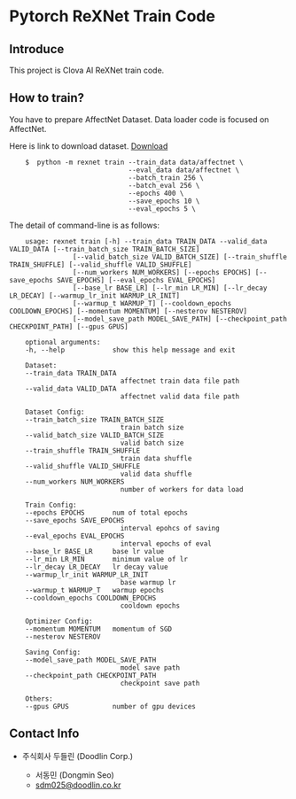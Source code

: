 # Pytorch ReXNet Train Code

## Introduce

This project is Clova AI ReXNet train code.

## How to train?
You have to prepare AffectNet Dataset. Data loader code is focused on AffectNet.

Here is link to download dataset. [Download](http://mohammadmahoor.com/affectnet/)

        $  python -m rexnet train --train_data data/affectnet \
                                  --eval_data data/affectnet \
                                  --batch_train 256 \
                                  --batch_eval 256 \
                                  --epochs 400 \
                                  --save_epochs 10 \
                                  --eval_epochs 5 \


The detail of command-line is as follows:

        usage: rexnet train [-h] --train_data TRAIN_DATA --valid_data VALID_DATA [--train_batch_size TRAIN_BATCH_SIZE]
                    [--valid_batch_size VALID_BATCH_SIZE] [--train_shuffle TRAIN_SHUFFLE] [--valid_shuffle VALID_SHUFFLE]
                    [--num_workers NUM_WORKERS] [--epochs EPOCHS] [--save_epochs SAVE_EPOCHS] [--eval_epochs EVAL_EPOCHS]
                    [--base_lr BASE_LR] [--lr_min LR_MIN] [--lr_decay LR_DECAY] [--warmup_lr_init WARMUP_LR_INIT]
                    [--warmup_t WARMUP_T] [--cooldown_epochs COOLDOWN_EPOCHS] [--momentum MOMENTUM] [--nesterov NESTEROV]
                    [--model_save_path MODEL_SAVE_PATH] [--checkpoint_path CHECKPOINT_PATH] [--gpus GPUS]

        optional arguments:
        -h, --help            show this help message and exit

        Dataset:
        --train_data TRAIN_DATA
                                affectnet train data file path
        --valid_data VALID_DATA
                                affectnet valid data file path

        Dataset Config:
        --train_batch_size TRAIN_BATCH_SIZE
                                train batch size
        --valid_batch_size VALID_BATCH_SIZE
                                valid batch size
        --train_shuffle TRAIN_SHUFFLE
                                train data shuffle
        --valid_shuffle VALID_SHUFFLE
                                valid data shuffle
        --num_workers NUM_WORKERS
                                number of workers for data load

        Train Config:
        --epochs EPOCHS       num of total epochs
        --save_epochs SAVE_EPOCHS
                                interval epohcs of saving
        --eval_epochs EVAL_EPOCHS
                                interval epochs of eval
        --base_lr BASE_LR     base lr value
        --lr_min LR_MIN       minimum value of lr
        --lr_decay LR_DECAY   lr decay value
        --warmup_lr_init WARMUP_LR_INIT
                                base warmup lr
        --warmup_t WARMUP_T   warmup epochs
        --cooldown_epochs COOLDOWN_EPOCHS
                                cooldown epochs

        Optimizer Config:
        --momentum MOMENTUM   momentum of SGD
        --nesterov NESTEROV

        Saving Config:
        --model_save_path MODEL_SAVE_PATH
                                model save path
        --checkpoint_path CHECKPOINT_PATH
                                checkpoint save path

        Others:
        --gpus GPUS           number of gpu devices

## Contact Info

- 주식회사 두들린 (Doodlin Corp.)
    
    * 서동민 (Dongmin Seo)
    * sdm025@doodlin.co.kr